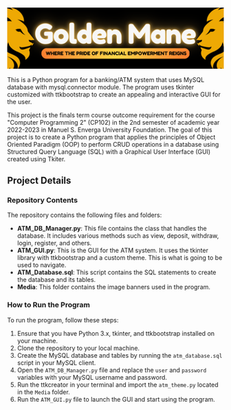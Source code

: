 <p align="center">
  <img src="https://github.com/AkunoCode/Python-ATM-GUI/blob/da8f440ca27fa62d292a05c4ea1e556ce0038cdb/Media/Golden_Mane.png" alt="Golden Mane - CP102 Finals Term Course Outcome Output">
</p>

This is a Python program for a banking/ATM system that uses MySQL database with mysql.connector module. The program uses tkinter customized with ttkbootstrap to create an appealing and interactive GUI for the user.

This project is the finals term course outcome requirement for the course "Computer Programming 2" (CP102) in the 2nd semester of academic year 2022-2023 in Manuel S. Enverga University Foundation. The goal of this project is to create a Python program that applies the principles of Object Oriented Paradigm (OOP) to perform CRUD operations in a database using Structured Query Language (SQL) with a Graphical User Interface (GUI) created using Tkiter.

## Project Details

### Repository Contents

The repository contains the following files and folders:

- **ATM_DB_Manager.py**: This file contains the class that handles the database. It includes various methods such as view, deposit, withdraw, login, register, and others.
- **ATM_GUI.py**: This is the GUI for the ATM system. It uses the tkinter library with ttkbootstrap and a custom theme. This is what is going to be used to navigate.
- **ATM_Database.sql**: This script contains the SQL statements to create the database and its tables.
- **Media**: This folder contains the image banners used in the program.

### How to Run the Program

To run the program, follow these steps:

1. Ensure that you have Python 3.x, tkinter, and ttkbootstrap installed on your machine.
2. Clone the repository to your local machine.
3. Create the MySQL database and tables by running the `atm_database.sql` script in your MySQL client.
4. Open the `ATM_DB_Manager.py` file and replace the `user` and `password` variables with your MySQL username and password.
5. Run the ttkcreator in your terminal and import the `atm_theme.py` located in the `Media` folder.
6. Run the `ATM_GUI.py` file to launch the GUI and start using the program.
